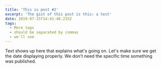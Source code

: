 ```yaml
---
title: 'This is post #2'
excerpt: 'The gist of this post is this: a test'
date: 2019-07-15T14:41:40.235Z
tags:
  - More tags
  - should be separated by commas
  - we'll see
---
```

Text shows up here that explains what's going on. Let's make sure we get the date displaying properly. We don't need the specific time something was published.
